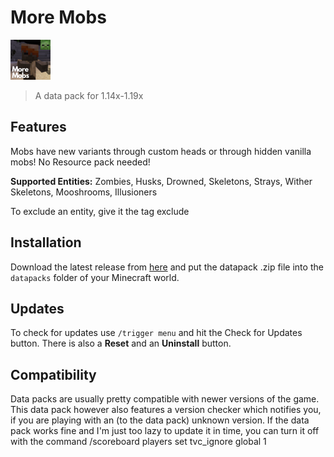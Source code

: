 # More Mobs

![icon](pack.png)
> A data pack for 1.14x-1.19x

## Features

Mobs have new variants through custom heads or through hidden vanilla mobs!
No Resource pack needed!

**Supported Entities:**
Zombies, Husks, Drowned, Skeletons, Strays, Wither Skeletons, Mooshrooms, Illusioners

To exclude an entity, give it the tag exclude


## Installation

Download the latest release from [here](https://github.com/Tschipcraft/more_mobs/releases/latest) and put the datapack .zip file into the `datapacks` folder of your Minecraft world.


## Updates

To check for updates use `/trigger menu` and hit the Check for Updates button. There is also a **Reset** and an **Uninstall** button.


## Compatibility

Data packs are usually pretty compatible with newer versions of the game. This data pack however also features a version checker which notifies you, if you are playing with an (to the data pack) unknown version. If the data pack works fine and I'm just too lazy to update it in time, you can turn it off with the command /scoreboard players set tvc_ignore global 1
